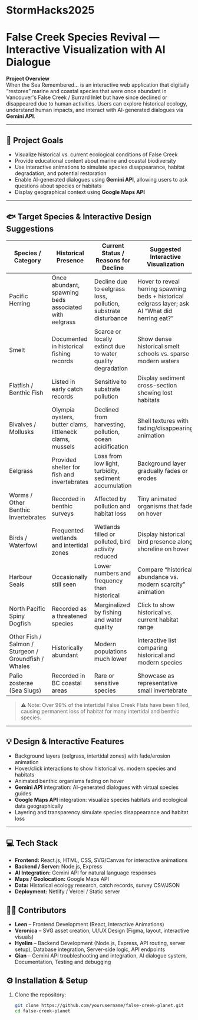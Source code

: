 # StormHacks2025

# False Creek Species Revival — Interactive Visualization with AI Dialogue

**Project Overview**  
When the Sea Remembered... is an interactive web application that digitally “restores” marine and coastal species that were once abundant in Vancouver's False Creek / Burrard Inlet but have since declined or disappeared due to human activities. Users can explore historical ecology, understand human impacts, and interact with AI-generated dialogues via **Gemini API**.

---

## 🌿 Project Goals
- Visualize historical vs. current ecological conditions of False Creek  
- Provide educational content about marine and coastal biodiversity  
- Use interactive animations to simulate species disappearance, habitat degradation, and potential restoration  
- Enable AI-generated dialogues using **Gemini API**, allowing users to ask questions about species or habitats  
- Display geographical context using **Google Maps API**  

---

## 🐟 Target Species & Interactive Design Suggestions

| Species / Category | Historical Presence | Current Status / Reasons for Decline | Suggested Interactive Visualization |
|-------------------|------------------|-------------------------------------|-----------------------------------|
| Pacific Herring | Once abundant, spawning beds associated with eelgrass | Decline due to eelgrass loss, pollution, substrate disturbance | Hover to reveal herring spawning beds + historical eelgrass layer; ask AI “What did herring eat?” |
| Smelt | Documented in historical fishing records | Scarce or locally extinct due to water quality degradation | Show dense historical smelt schools vs. sparse modern waters |
| Flatfish / Benthic Fish | Listed in early catch records | Sensitive to substrate pollution | Display sediment cross-section showing lost habitats |
| Bivalves / Mollusks | Olympia oysters, butter clams, littleneck clams, mussels | Declined from harvesting, pollution, ocean acidification | Shell textures with fading/disappearing animation |
| Eelgrass | Provided shelter for fish and invertebrates | Loss from low light, turbidity, sediment accumulation | Background layer gradually fades or erodes |
| Worms / Other Benthic Invertebrates | Recorded in benthic surveys | Affected by pollution and habitat loss | Tiny animated organisms that fade on hover |
| Birds / Waterfowl | Frequented wetlands and intertidal zones | Wetlands filled or polluted, bird activity reduced | Display historical bird presence along shoreline on hover |
| Harbour Seals | Occasionally still seen | Lower numbers and frequency than historical | Compare “historical abundance vs. modern scarcity” animation |
| North Pacific Spiny Dogfish | Recorded as a threatened species | Marginalized by fishing and water quality | Click to show historical vs. current habitat range |
| Other Fish / Salmon / Sturgeon / Groundfish / Whales | Historically abundant | Modern populations much lower | Interactive list comparing historical and modern species |
| Palio zosterae (Sea Slugs) | Recorded in BC coastal areas | Rare or sensitive species | Showcase as representative small invertebrate |

> ⚠️ Note: Over 99% of the intertidal False Creek Flats have been filled, causing permanent loss of habitat for many intertidal and benthic species.

---

## 💡 Design & Interactive Features
- Background layers (eelgrass, intertidal zones) with fade/erosion animation  
- Hover/click interactions to show historical vs. modern species and habitats  
- Animated benthic organisms fading on hover  
- **Gemini API** integration: AI-generated dialogues with virtual species guides  
- **Google Maps API** integration: visualize species habitats and ecological data geographically  
- Layering and transparency simulate species disappearance and habitat loss  

---

## 💻 Tech Stack
- **Frontend:** React.js, HTML, CSS, SVG/Canvas for interactive animations  
- **Backend / Server:** Node.js, Express  
- **AI Integration:** Gemini API for natural language responses  
- **Maps / Geolocation:** Google Maps API  
- **Data:** Historical ecology research, catch records, survey CSV/JSON  
- **Deployment:** Netlify / Vercel / Static server  

 
## 👩‍💻 Contributors

- **Leen** – Frontend Development (React, Interactive Animations)
- **Veronica** – SVG asset creation, UI/UX Design (Figma, layout, interactive visuals)
- **Hyelim** – Backend Development (Node.js, Express, API routing, server setup), Database integration, Server-side logic, API endpoints   
- **Qian** – Gemini API troubleshooting and integration, AI dialogue system, Documentation, Testing and debugging  


## ⚙️ Installation & Setup

1. Clone the repository:
   ```bash
   git clone https://github.com/yourusername/false-creek-planet.git
   cd false-creek-planet

